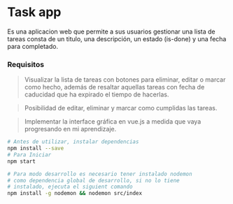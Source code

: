 # Task app
Es una aplicacion web que permite a sus usuarios gestionar una lista de tareas consta de un titulo, una descripción, un estado (is-done) y una fecha para completado. 

### Requisitos
> Visualizar la lista de tareas con botones para eliminar, editar o marcar como hecho, además de resaltar aquellas tareas con fecha de caducidad que ha expirado el tiempo de hacerlas.

> Posibilidad de editar, eliminar y marcar como cumplidas las tareas.

> Implementar la interface gráfica en vue.js a medida que vaya progresando en mi aprendizaje.

```bash
# Antes de utilizar, instalar dependencias
npm install --save
# Para Iniciar
npm start

# Para modo desarrollo es necesario tener instalado nodemon 
# como dependencia global de desarrollo, si no lo tiene 
# instalado, ejecuta el siguient comando
npm install -g nodemon && nodemon src/index
```

